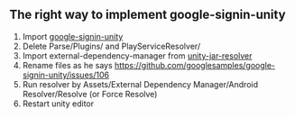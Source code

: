 ﻿## The right way to implement google-signin-unity
1. Import [google-signin-unity](https://github.com/googlesamples/google-signin-unity)
2. Delete Parse/Plugins/ and PlayServiceResolver/
3. Import external-dependency-manager from [unity-jar-resolver](https://github.com/googlesamples/unity-jar-resolver)
4. Rename files as he says https://github.com/googlesamples/google-signin-unity/issues/106
5. Run resolver by Assets/External Dependency Manager/Android Resolver/Resolve (or Force Resolve)
6. Restart unity editor